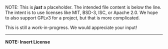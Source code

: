 NOTE: This is _**just**_ a placeholder. The intended file content is below the line. The intent is to use licenses like MIT, BSD-3, ISC, or Apache 2.0. We hope to also support GPLv3 for a project, but that is more complicated.

This is still a work-in-progress. We would appreciate your input! 

------------------------------------------------------------------------------------------------------------------------------------------

**NOTE: Insert License**
